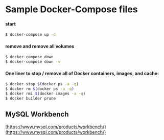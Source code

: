 # Sample Docker-Compose files

#### start

```zsh
$ docker-compose up -d
```

#### remove and remove all volumes

```zsh
$ docker-compose down
$ docker-compose down -v
```

#### One liner to stop / remove all of Docker containers, images, and cache:

```zsh
$ docker stop $(docker ps -a -q)
$ docker rm $(docker ps -a -q)
$ docker rmi $(docker images -a -q)
$ docker builder prune
```

## MySQL Workbench

[https://www.mysql.com/products/workbench/](https://www.mysql.com/products/workbench/)
